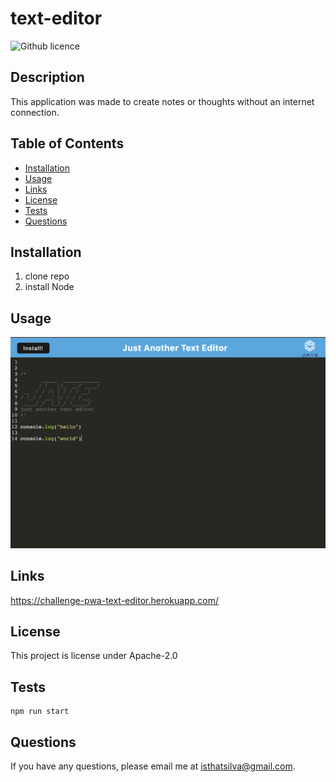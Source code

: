 # text-editor

![Github licence](https://img.shields.io/badge/License-Apache_2.0-blue.svg)

## Description

This application was made to create notes or thoughts without an internet connection.

## Table of Contents

- [Installation](#installation)
- [Usage](#usage)
- [Links](#links)
- [License](#license)
- [Tests](#tests)
- [Questions](#questions)

## Installation

1. clone repo
2. install Node

## Usage

![ScreenShot from application](./assets/Screenshot%202023-02-06%20at%2021.46.38.png)

## Links

https://challenge-pwa-text-editor.herokuapp.com/

## License

This project is license under Apache-2.0

## Tests

```
npm run start
```

## Questions

If you have any questions, please email me at isthatsilva@gmail.com.